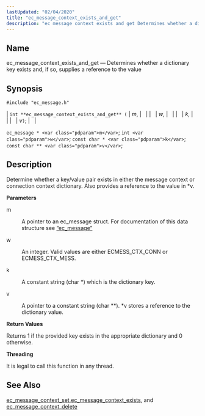 ```yaml
---
lastUpdated: "02/04/2020"
title: "ec_message_context_exists_and_get"
description: "ec message context exists and get Determines whether a dictionary key exists and if so supplies a reference to the value int ec message context exists and get m w k v ec message m int w const char k const char v Determine whether a key value pair exists..."
---
```


<a name="apis.ec_message_context_exists_and_get"></a> 
## Name

ec_message_context_exists_and_get — Determines whether a dictionary key exists and, if so, supplies a reference to the value

## Synopsis

`#include "ec_message.h"`

| `int **ec_message_context_exists_and_get** (` | <var class="pdparam">m</var>, |   |
|   | <var class="pdparam">w</var>, |   |
|   | <var class="pdparam">k</var>, |   |
|   | <var class="pdparam">v</var>`)`; |   |

`ec_message * <var class="pdparam">m</var>`;
`int <var class="pdparam">w</var>`;
`const char * <var class="pdparam">k</var>`;
`const char ** <var class="pdparam">v</var>`;<a name="idp55419792"></a> 
## Description

Determine whether a key/value pair exists in either the message context or connection context dictionary. Also provides a reference to the value in *v.

**<a name="idp55421136"></a> Parameters**

<dl class="variablelist">

<dt>m</dt>

<dd>

A pointer to an ec_message struct. For documentation of this data structure see [“ec_message”](/momentum/3/3-api/structs-ec-message)

</dd>

<dt>w</dt>

<dd>

An integer. Valid values are either ECMESS_CTX_CONN or ECMESS_CTX_MESS.

</dd>

<dt>k</dt>

<dd>

A constant string (char *) which is the dictionary key.

</dd>

<dt>v</dt>

<dd>

A pointer to a constant string (char **). *v stores a reference to the dictionary value.

</dd>

</dl>

**<a name="idp55430128"></a> Return Values**

Returns 1 if the provided key exists in the appropriate dictionary and 0 otherwise.

**<a name="idp55431104"></a> Threading**

It is legal to call this function in any thread.

<a name="idp55432208"></a> 
## See Also

[ec_message_context_set](/momentum/3/3-api/apis-ec-message-context-set),[ec_message_context_exists](/momentum/3/3-api/apis-ec-message-context-exists), and [ec_message_context_delete](/momentum/3/3-api/apis-ec-message-context-delete)